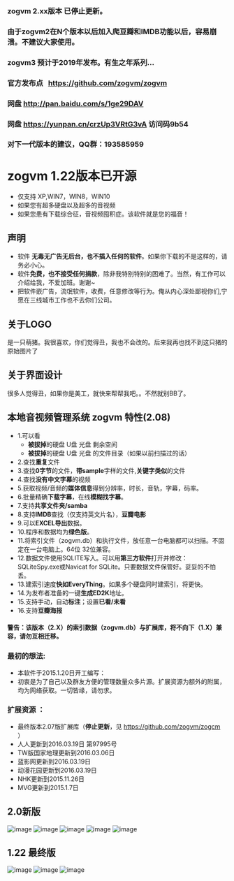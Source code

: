 ### zogvm 2.xx版本 已停止更新。 
### 由于zogvm2在N个版本以后加入爬豆瓣和IMDB功能以后，容易崩溃。不建议大家使用。
### zogvm3 预计于2019年发布。有生之年系列...
### 官方发布点   https://github.com/zogvm/zogvm
### 网盘    http://pan.baidu.com/s/1ge29DAV
### 网盘    https://yunpan.cn/crzUp3VRtG3vA  访问码9b54
### 对下一代版本的建议，QQ群：193585959

# zogvm 1.22版本已开源

* 仅支持 XP,WIN7，WIN8，WIN10
* 如果您有超多硬盘以及超多的音视频
* 如果您患有下载综合征，音视频囤积症。该软件就是您的福音！

## 声明
* 软件 **无毒无广告无后台，也不插入任何的软件**。如果你下载的不是这样的，请务必小心。
* 软件**免费，也不接受任何捐款**，除非我特别特别的困难了。当然，有工作可以介绍给我，不爱加班。谢谢~
* 把软件嵌广告，流氓软件，收费，任意修改等行为。俺从内心深处鄙视你们,宁愿在三线城市工作也不去你们公司。

## 关于LOGO
是一只萌猪。我很喜欢，你们觉得丑，我也不会改的。后来我再也找不到这只猪的原始图片了

## 关于界面设计
很多人觉得丑，如果你是美工，就快来帮帮我吧。。不然就别BB了。

## 本地音视频管理系统 zogvm 特性(2.08)

* 1.可以看
    * **被拔掉**的硬盘 U盘 光盘 剩余空间
    * **被拔掉**的硬盘 U盘 光盘 的文件目录（如果以前扫描过的话）
* 2.查找**重复**文件
* 3.查找**0字节**的文件，**带sample**字样的文件,**关键字类似**的文件
* 4.查找**没有中文字幕**的视频
* 5.获取视频/音频的**媒体信息**得到分辨率，时长，音轨，字幕，码率。
* 6.批量精确**下载字幕**，在线**模糊找字幕**。
* 7.支持**共享文件夹/samba**
* 8.支持**IMDB**查找（仅支持英文片名），**豆瓣电影**
* 9.可以**EXCEL导出**数据。
* 10.程序和数据均为**绿色版**。
* 11.将索引文件（zogvm.db）和执行文件，放任意一台电脑都可以扫描。不固定在一台电脑上。64位 32位兼容。
* 12.数据文件使用SQLITE写入。可以用**第三方软件**打开并修改：SQLiteSpy.exe或Navicat for SQLite。只要数据文件保管好。妥妥的不怕丢。
* 13.建索引速度**快如EveryThing**。如果多个硬盘同时建索引，将更快。
* 14.为发布者准备的一键**生成ED2K**地址。
* 15.支持手动，自动**标注**；设置**已看/未看**
* 16.支持**豆瓣海报**

#### 警告：该版本（2.X）的索引数据（zogvm.db）与扩展库，将不向下（1.X）兼容，请勿互相迁移。

### 最初的想法:
* 本软件于2015.1.20日开工编写：
* 初衷是为了自己以及群友方便的管理数量众多片源。扩展资源为额外的附属，均为网络获取。一切皆缘，请勿求。

### 扩展资源 ：
* 最终版本2.07版扩展库（**停止更新**，见 https://github.com/zogvm/zogcm ）
* 人人更新到2016.03.19日 第97995号
* TW版国家地理更新到2016.03.06日
* 蓝影网更新到2016.03.19日
* 动漫花园更新到2016.03.19日
* NHK更新到2015.11.26日
* MVG更新到2015.1.7日


## 2.0新版

 ![image](https://raw.githubusercontent.com/zogvm/zogvm/master/zogvm2.0.jpg)
 ![image](https://raw.githubusercontent.com/zogvm/zogvm/master/zogvm2.03.JPG)
 ![image](https://github.com/zogvm/zogvm/raw/master/zogvm2/%E8%AF%B4%E6%98%8E/%E5%BB%BA%E7%B4%A2%E5%BC%95.PNG)
 ![image](https://github.com/zogvm/zogvm/raw/master/zogvm2/%E8%AF%B4%E6%98%8E/%E6%A3%80%E7%B4%A2.PNG)
 ![image](https://github.com/zogvm/zogvm/raw/master/zogvm2/%E8%AF%B4%E6%98%8E/%E6%89%A9%E5%B1%95%E5%BA%93%E4%B8%8E%E8%AE%BE%E7%BD%AE.PNG)

## 1.22 最终版
![image](https://github.com/zogvm/zogvm/raw/master/zogvm1.22/%E8%AF%B4%E6%98%8E/zogvm%E8%AF%B4%E6%98%8E-%E7%AC%AC1%E6%AD%A5-%E5%BB%BA%E7%B4%A2%E5%BC%95.PNG)
![image](https://github.com/zogvm/zogvm/raw/master/zogvm1.22/%E8%AF%B4%E6%98%8E/zogvm%E8%AF%B4%E6%98%8E-%E7%AC%AC2%E6%AD%A5-%E6%A3%80%E7%B4%A2%E4%B8%8E%E5%AF%BC%E5%87%BA.PNG)
![image](https://github.com/zogvm/zogvm/raw/master/zogvm1.22/%E8%AF%B4%E6%98%8E/zogvm%E8%AF%B4%E6%98%8E-%E7%AC%AC3%E6%AD%A5-%E4%B8%8B%E5%AD%97%E5%B9%95%E4%B8%8E%E6%89%A9%E5%B1%95%E5%BA%93.PNG)

